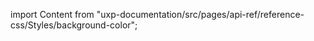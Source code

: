 
import Content from "uxp-documentation/src/pages/api-ref/reference-css/Styles/background-color";

<Content query="product=xd"/>

